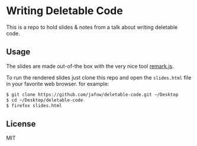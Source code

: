 # Writing Deletable Code
This is a repo to hold slides & notes from a talk about
writing deletable code.

## Usage
The slides are made out-of-the box with the very nice tool
[remark.js](https://github.com/gnab/remark).

To run the rendered slides just clone this repo and open the `slides.html` file
in your favorite web browser.
for example:
```bash
$ git clone https://github.com/jafow/deletable-code.git ~/Desktop
$ cd ~/Desktop/deletable-code
$ firefox slides.html
```

## License
MIT
